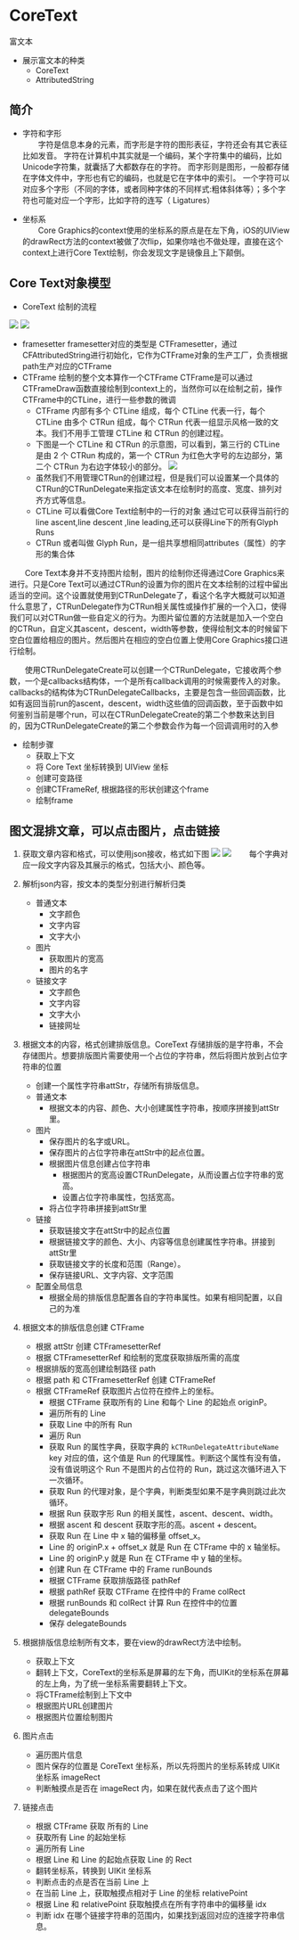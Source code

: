 # CoreText

富文本
- 展示富文本的种类
  - CoreText
  - AttributedString

## 简介

- 字符和字形  
　　字符是信息本身的元素，而字形是字符的图形表征，字符还会有其它表征比如发音。 字符在计算机中其实就是一个编码，某个字符集中的编码，比如Unicode字符集，就囊括了大都数存在的字符。 而字形则是图形，一般都存储在字体文件中，字形也有它的编码，也就是它在字体中的索引。 一个字符可以对应多个字形（不同的字体，或者同种字体的不同样式:粗体斜体等）；多个字符也可能对应一个字形，比如字符的连写（ Ligatures）

- 坐标系  
　　Core Graphics的context使用的坐标系的原点是在左下角，iOS的UIView的drawRect方法的context被做了次flip，如果你啥也不做处理，直接在这个context上进行Core Text绘制，你会发现文字是镜像且上下颠倒。 

## Core Text对象模型

- CoreText 绘制的流程

![](../images/Snip20170426_1.png)
![](../images/Snip20170426_2.png)
- framesetter framesetter对应的类型是 CTFramesetter，通过CFAttributedString进行初始化，它作为CTFrame对象的生产工厂，负责根据path生产对应的CTFrame 
- CTFrame 绘制的整个文本算作一个CTFrame CTFrame是可以通过CTFrameDraw函数直接绘制到context上的，当然你可以在绘制之前，操作CTFrame中的CTLine，进行一些参数的微调
    - CTFrame 内部有多个 CTLine 组成，每个 CTLine 代表一行，每个 CTLine 由多个 CTRun 组成，每个 CTRun 代表一组显示风格一致的文本。我们不用手工管理 CTLine 和 CTRun 的创建过程。
    - 下图是一个 CTLine 和 CTRun 的示意图，可以看到，第三行的 CTLine 是由 2 个 CTRun 构成的，第一个 CTRun 为红色大字号的左边部分，第二个 CTRun 为右边字体较小的部分。
![](../images/coretext-ctline.jpg)
    - 虽然我们不用管理CTRun的创建过程，但是我们可以设置某一个具体的CTRun的CTRunDelegate来指定该文本在绘制时的高度、宽度、排列对齐方式等信息。
  - CTLine 可以看做Core Text绘制中的一行的对象 通过它可以获得当前行的line ascent,line descent ,line leading,还可以获得Line下的所有Glyph Runs
  - CTRun 或者叫做 Glyph Run，是一组共享想相同attributes（属性）的字形的集合体

　　Core Text本身并不支持图片绘制，图片的绘制你还得通过Core Graphics来进行。只是Core Text可以通过CTRun的设置为你的图片在文本绘制的过程中留出适当的空间。这个设置就使用到CTRunDelegate了，看这个名字大概就可以知道什么意思了，CTRunDelegate作为CTRun相关属性或操作扩展的一个入口，使得我们可以对CTRun做一些自定义的行为。为图片留位置的方法就是加入一个空白的CTRun，自定义其ascent，descent，width等参数，使得绘制文本的时候留下空白位置给相应的图片。然后图片在相应的空白位置上使用Core Graphics接口进行绘制。  

　　使用CTRunDelegateCreate可以创建一个CTRunDelegate，它接收两个参数，一个是callbacks结构体，一个是所有callback调用的时候需要传入的对象。 callbacks的结构体为CTRunDelegateCallbacks，主要是包含一些回调函数，比如有返回当前run的ascent，descent，width这些值的回调函数，至于函数中如何鉴别当前是哪个run，可以在CTRunDelegateCreate的第二个参数来达到目的，因为CTRunDelegateCreate的第二个参数会作为每一个回调调用时的入参  

- 绘制步骤
    - 获取上下文
    - 将 Core Text 坐标转换到 UIView 坐标
    - 创建可变路径
    - 创建CTFrameRef, 根据路径的形状创建这个frame
    - 绘制frame

## 图文混排文章，可以点击图片，点击链接

1. 获取文章内容和格式，可以使用json接收，格式如下图
![](../images/Snip20170511_26.png)
![](../images/Snip20170511_27.png)
　　每个字典对应一段文字内容及其展示的格式，包括大小、颜色等。

2. 解析json内容，按文本的类型分别进行解析归类
    - 普通文本
        - 文字颜色
        - 文字内容
        - 文字大小
    - 图片
        - 获取图片的宽高
        - 图片的名字
    - 链接文字
        - 文字颜色
        - 文字内容
        - 文字大小
        - 链接网址
3. 根据文本的内容，格式创建排版信息。CoreText 存储排版的是字符串，不会存储图片。想要排版图片需要使用一个占位的字符串，然后将图片放到占位字符串的位置
    - 创建一个属性字符串attStr，存储所有排版信息。
    - 普通文本
        - 根据文本的内容、颜色、大小创建属性字符串，按顺序拼接到attStr里。
    - 图片
        - 保存图片的名字或URL。
        - 保存图片的占位字符串在attStr中的起点位置。
        - 根据图片信息创建占位字符串
            - 根据图片的宽高设置CTRunDelegate，从而设置占位字符串的宽高。
            - 设置占位字符串属性，包括宽高。
        - 将占位字符串拼接到attStr里
    - 链接
        - 获取链接文字在attStr中的起点位置
        - 根据链接文字的颜色、大小、内容等信息创建属性字符串。拼接到attStr里
        - 获取链接文字的长度和范围（Range）。
        - 保存链接URL、文字内容、文字范围
    - 配置全局信息
        - 根据全局的排版信息配置各自的字符串属性。如果有相同配置，以自己的为准
4. 根据文本的排版信息创建 CTFrame
    - 根据 attStr 创建 CTFramesetterRef 
    - 根据 CTFramesetterRef 和绘制的宽度获取排版所需的高度
    - 根据排版的宽高创建绘制路径 path
    - 根据 path 和 CTFramesetterRef 创建 CTFrameRef
    - 根据 CTFrameRef 获取图片占位符在控件上的坐标。
        - 根据 CTFrame 获取所有的 Line 和每个 Line 的起始点 originP。
        - 遍历所有的 Line
        - 获取 Line 中的所有 Run
        - 遍历 Run
        - 获取 Run 的属性字典，获取字典的 `kCTRunDelegateAttributeName` key 对应的值，这个值是 Run 的代理属性。判断这个属性有没有值，没有值说明这个 Run 不是图片的占位符的 Run，跳过这次循环进入下一次循环。
        - 获取 Run 的代理对象，是个字典，判断类型如果不是字典则跳过此次循环。
        - 根据 Run 获取字形 Run 的相关属性，ascent、descent、width。
        - 根据 ascent 和 descent 获取字形的高。ascent + descent。
        - 获取 Run 在 Line 中 x 轴的偏移量 offset_x。
        - Line 的 originP.x + offset_x 就是 Run 在 CTFrame 中的 x 轴坐标。
        - Line 的 originP.y 就是 Run 在 CTFrame 中 y 轴的坐标。
        - 创建 Run 在 CTFrame 中的 Frame runBounds
        - 根据 CTFrame 获取排版路径 pathRef
        - 根据 pathRef 获取 CTFrame 在控件中的 Frame colRect
        - 根据 runBounds 和 colRect 计算 Run 在控件中的位置 delegateBounds
        - 保存 delegateBounds
        
5. 根据排版信息绘制所有文本，要在view的drawRect方法中绘制。
    - 获取上下文
    - 翻转上下文，CoreText的坐标系是屏幕的左下角，而UIKit的坐标系在屏幕的左上角，为了统一坐标系需要翻转上下文。
    - 将CTFrame绘制到上下文中
    - 根据图片URL创建图片
    - 根据图片位置绘制图片

6. 图片点击
    - 遍历图片信息
    - 图片保存的位置是 CoreText 坐标系，所以先将图片的坐标系转成 UIKit 坐标系 imageRect
    - 判断触摸点是否在 imageRect 内，如果在就代表点击了这个图片
7. 链接点击
    - 根据 CTFrame 获取 所有的 Line
    - 获取所有 Line 的起始坐标
    - 遍历所有 Line
    - 根据 Line 和 Line 的起始点获取 Line 的 Rect
    - 翻转坐标系，转换到 UIKit 坐标系
    - 判断点击的点是否在当前 Line 上
    - 在当前 Line 上，获取触摸点相对于 Line 的坐标 relativePoint
    - 根据 Line 和 relativePoint 获取触摸点在所有字符串中的偏移量 idx
    - 判断 idx 在哪个链接字符串的范围内，如果找到返回对应的连接字符串信息。



















